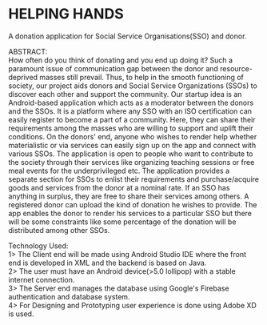 # HELPING HANDS
 A donation application for Social Service Organisations(SSO) and donor.
 
ABSTRACT:</br>
How often do you think of donating and you end up doing it? Such a paramount issue of communication gap between the donor and resource-deprived masses still prevail. Thus, to help in the smooth functioning of society, our project aids donors and Social Service Organizations (SSOs) to discover each other and support the community. 
Our startup idea is an Android-based application which acts as a moderator between the donors and the SSOs. It is a platform where any SSO with an ISO certification can easily register to become a part of a community. Here, they can share their requirements among the masses who are willing to support and uplift their conditions. On the donors' end, anyone who wishes to render help whether materialistic or via services can easily sign up on the app and connect with various SSOs. The application is open to people who want to contribute to the society through their services like organizing teaching sessions or free meal events for the underprivileged etc.
The application provides a separate section for SSOs to enlist their requirements and purchase/acquire goods and services from the donor at a nominal rate. If an SSO has anything in surplus, they are free to share their services among others.
A registered donor can upload the kind of donation he wishes to provide. The app enables the donor to render his services to a particular SSO but there will be some constraints like some percentage of the donation will be distributed among other SSOs.</br>

Technology Used:</br>
1> The Client end will be made using Android Studio IDE where the front end is developed in XML and the backend is based on Java.</br>
2> The user must have an Android device(>5.0 lollipop) with a stable internet connection.</br>
3> The Server end manages the database using Google's Firebase authentication and database system.</br>
4> For Designing and Prototyping user experience is done using  Adobe XD is used.

